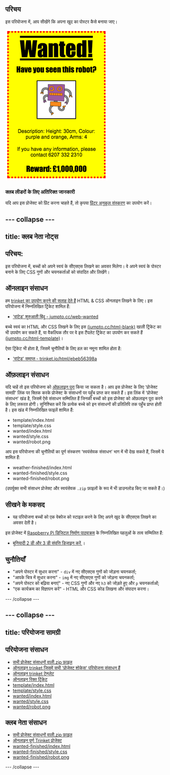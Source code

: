 ## परिचय

इस परियोजना में, आप सीखेंगे कि अपना खुद का पोस्टर कैसे बनाया जाए।

![स्क्रीनशॉट](images/wanted-final.png)

### क्लब लीडरों के लिए अतिरिक्त जानकारी

यदि आप इस प्रोजेक्ट को प्रिंट करना चाहते हैं, तो कृपया [प्रिंटर अनुकूल संस्करण](https://projects.raspberrypi.org/hi-IN/projects/wanted/print) का उपयोग करें।

--- collapse ---
---
title: क्लब नेता नोट्स
---

## परिचय:

इस परियोजना में, बच्चों को अपने स्वयं के सीएसएस लिखने का अवसर मिलेगा। वे अपने स्वयं के पोस्टर बनाने के लिए CSS गुणों और चयनकर्ताओं को संपादित और लिखेंगे।

## ऑनलाइन संसाधन

हम [trinket का उपयोग करने की सलाह देते हैं](https://trinket.io/) HTML & CSS ऑनलाइन लिखने के लिए। इस परियोजना में निम्नलिखित ट्रिंकेट शामिल हैं:

* ['वांटेड' शुरुआती बिंदु - jumpto.cc/web-wanted](http://jumpto.cc/web-wanted)

बच्चे स्वयं का HTML और CSS लिखने के लिए इस [(jumpto.cc/html-blank)](http://jumpto.cc/html-blank) खाली ट्रिंकेट का भी उपयोग कर सकते हैं, या वैकल्पिक तौर पर वे इस टैंपलेट ट्रिंकेट का उपयोग कर सकते हैं [(jumpto.cc/html-template)](http://jumpto.cc/html-template)।

ऐसा ट्रिंकेट भी होता है, जिसमें चुनौतियों के लिए हल का नमूना शामिल होता है:

* ['वांटेड' समाप्त - trinket.io/html/ebeb56398a](https://trinket.io/html/ebeb56398a)

## ऑफ़लाइन संसाधन

यदि चाहें तो इस परियोजना को [ऑफ़लाइन पूरा](https://www.codeclubprojects.org/en-GB/resources/webdev-working-offline/) किया जा सकता है। आप इस प्रोजेक्ट के लिए 'प्रोजेक्ट सामग्री' लिंक पर क्लिक करके प्रोजेक्ट के संसाधनों पर पहुँच प्राप्त कर सकते हैं। इस लिंक में 'प्रोजेक्ट संसाधन' खंड है, जिसमें ऐसे संसाधन सम्मिलित हैं जिनकी बच्चों को इस प्रोजेक्ट को ऑफ़लाइन पूरा करने के लिए ज़रूरत होगी। सुनिश्चित करें कि प्रत्येक बच्चे को इन संसाधनों की प्रतिलिपि तक पहुँच प्राप्त होती है। इस खंड में निम्नलिखित फाइलें शामिल हैं:

* template/index.html
* template/style.css
* wanted/index.html
* wanted/style.css
* wanted/robot.png

आप इस परियोजना की चुनौतियों का पूर्ण संस्करण ‘स्वयंसेवक संसाधन’ भाग में भी देख सकते हैं, जिसमें ये शामिल हैं:

* weather-finished/index.html
* wanted-finished/style.css
* wanted-finished/robot.png

(उपर्युक्त सभी संसाधन प्रोजेक्ट और स्वयंसेवक `.zip` फ़ाइलों के रूप में भी डाउनलोड किए जा सकते हैं।)

## सीखने के मकसद

* यह परियोजना बच्चों को एक वेबपेज को स्टाइल करने के लिए अपने खुद के सीएसएस लिखने का अवसर देती है।

इस प्रोजेक्ट में [Raspberry Pi डिजिटल निर्माण पाठ्यक्रम](http://rpf.io/curriculum) के निम्नलिखित पहलुओं के तत्व सम्मिलित हैं:

* [ बुनियादी 2 डी और 3 डी संपत्ति डिजाइन करें ](https://www.raspberrypi.org/curriculum/design/creator) ।

## चुनौतियाँ

* "अपने पोस्टर में सुधार करना" - `div` में नए सीएसएस गुणों को जोड़ना चयनकर्ता;
* "आपके चित्र में सुधार करना" - `img` में नए सीएसएस गुणों को जोड़ना चयनकर्ता;
* "अपने पोस्टर को बढ़िया बनाएं" - नए CSS गुणों और नए `h3` को जोड़ते हुए और `p` चयनकर्ताओं;
* "एक कार्यक्रम का विज्ञापन करें" - HTML और CSS कोड लिखना और संपादन करना।

--- /collapse ---

--- collapse ---
---
title: परियोजना सामग्री
---

## परियोजना संसाधन

* [सभी प्रोजेक्ट संसाधनों वाली.zip फ़ाइल](https://rpf.io/p/hi-IN/wanted-go)
* [ऑनलाइन trinket जिसमें सभी 'प्रोजेक्ट शोकेस' परियोजना संसाधन हैं](http://jumpto.cc/web-wanted)
* [ऑनलाइन trinket टेम्प्लेट](http://jumpto.cc/trinket-template)
* [ऑनलाइन रिक्त ट्रिंकेट](http://jumpto.cc/trinket-blank)
* [template/index.html](resources/template-index.html)
* [template/style.css](resources/template-style.css)
* [wanted/index.html](resources/wanted-index.html)
* [wanted/style.css](resources/wanted-style.css)
* [wanted/robot.png](resources/wanted-robot.png)

## क्लब नेता संसाधन

* [सभी प्रोजेक्ट संसाधनों वाली.zip फ़ाइल](https://rpf.io/p/hi-IN/wanted-go)
* [ऑनलाइन पूर्ण Trinket प्रोजेक्ट](https://trinket.io/html/ebeb56398a)
* [wanted-finished/index.html](resources/wanted-finished-index.html)
* [wanted-finished/style.css](resources/wanted-finished-style.css)
* [wanted-finished/robot.png](resources/twanted-finished-robot.png)

--- /collapse ---